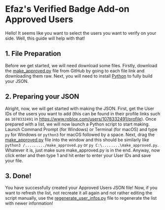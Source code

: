 # Efaz's Verified Badge Add-on Approved Users
Hello! It seems like you want to select the users you want to verify on your side. Well, this guide will help with that!

## 1. File Preparation
Before we get started, we will need download some files. Firstly, download the [make_approved.py](https://github.com/EfazDev/efazdev-cdn/blob/main/extensions/dev.efaz.verified_badge_add_on/resources/make_approved.py) file from GitHub by going to each file link and downloading them raw. Next, you will need to install [Python](https://www.python.org/downloads/) to fully build your JSON.

## 2. Preparing your JSON
Alright, now, we will get started with making the JSON. First, get the User IDs of the users you want to add (this can be found in their profile links such as `1078332491` in https://www.roblox.com/users/1078332491/profile). Once prepared with a list, we will now launch a Python script to start making. Launch Command Prompt (for Windows) or Terminal (for macOS) and type `py` for Windows or `python3` for macOS followed by a space. Next, drag the [make_approved.py](https://github.com/EfazDev/efazdev-cdn/blob/main/extensions/dev.efaz.verified_badge_add_on/resources/make_approved.py) file into the window and this should be similarly like `python3 /........./make_approved.py` or `py C:\........\make_approved.py`. Whatever it is, just make sure make_approved.py is in the end. Anyway, now click enter and then type 1 and hit enter to enter your User IDs and save your file.

## 3. Done!
You have successfully created your Approved Users JSON file! Now, if you want to refresh the list, not recreate it all again and not rather editing the script manually, use the [regenerate_user_infos.py](https://github.com/EfazDev/efazdev-cdn/blob/main/extensions/dev.efaz.verified_badge_add_on/resources/regenerate_user_infos.py) file to regenerate the list with newer information!